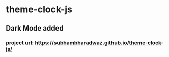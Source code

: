 # theme-clock-js
## Dark Mode added

### project url: https://subhambharadwaz.github.io/theme-clock-js/
